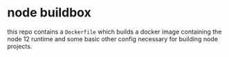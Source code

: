 # node buildbox

this repo contains a `Dockerfile` which builds a docker image containing the node 12 runtime and some basic
other config necessary for building node projects.
